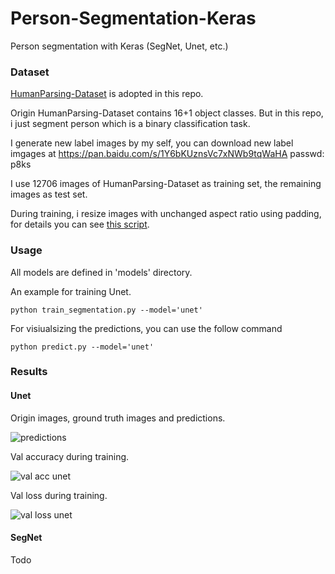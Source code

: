 # Person-Segmentation-Keras
Person segmentation with Keras (SegNet, Unet, etc.)

### Dataset

[HumanParsing-Dataset](https://github.com/lemondan/HumanParsing-Dataset) is adopted in this repo.

Origin HumanParsing-Dataset contains 16+1 object classes. But in this repo, i just segment person which is a binary classification task.

I generate new label images by my self, you can download new label imgages at https://pan.baidu.com/s/1Y6bKUznsVc7xNWb9tqWaHA passwd: p8ks

I use 12706 images of HumanParsing-Dataset as training set, the remaining images as test set.

During training, i resize images with unchanged aspect ratio using padding, for details you can see [this script](https://github.com/TianzhongSong/Person-Segmentation-Keras/blob/master/utils/segdata_generator.py).

### Usage

All models are defined in 'models' directory.

An example for training Unet.

    python train_segmentation.py --model='unet'

For visiualsizing the predictions, you can use the follow command

    python predict.py --model='unet'
    
### Results

#### Unet

Origin images, ground truth images and predictions.

![predictions](https://github.com/TianzhongSong/Person-Segmentation-Keras/blob/master/predicts.png)

Val accuracy during training.

![val acc unet](https://github.com/TianzhongSong/Person-Segmentation-Keras/blob/master/results/unet_accuracy.png)

Val loss during training.

![val loss unet](https://github.com/TianzhongSong/Person-Segmentation-Keras/blob/master/results/unet_loss.png)

#### SegNet

Todo
